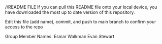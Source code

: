 //README FILE
If you can pull this README file onto your local device, you have downloaded the most up to date version of this repository.

Edit this file (add name), commit, and push to main branch to confirm your access to the repo

Group Member Names:
Esmar Walkman
Evan Stewart
